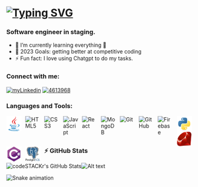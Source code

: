 # [![Typing SVG](https://readme-typing-svg.demolab.com?font=Fira+Code&pause=1000&color=F7621A&width=435&lines=Hi+there%2C+I'm+Haitham!%F0%9F%96%90)](https://git.io/typing-svg)

### Software engineer in staging.

- 🌱 I’m currently learning everything 🤣
- 🥅 2023 Goals: getting better at competitive coding
- ⚡ Fun fact: I love using Chatgpt to do my tasks.

### Connect with me:
<a href="https://www.linkedin.com/in/adhaitham/" target="blank"><img align="center" src="https://raw.githubusercontent.com/rahuldkjain/github-profile-readme-generator/master/src/images/icons/Social/linked-in-alt.svg" alt="myLinkedin" height="30" width="40" /></a>
<a href="https://stackoverflow.com/users/20870221/ahmed-haitham" target="blank"><img align="center" src="https://raw.githubusercontent.com/rahuldkjain/github-profile-readme-generator/master/src/images/icons/Social/stack-overflow.svg" alt="4613968" height="30" width="40" /></a>


### Languages and Tools:

<img align="left" alt="Java" width="40px" src="https://raw.githubusercontent.com/devicons/devicon/master/icons/java/java-original.svg" style="padding-right:10px;"/>
<img align="left" alt="HTML5" width="40px" src="https://cdn.jsdelivr.net/gh/devicons/devicon/icons/html5/html5-original.svg" style="padding-right:10px;" />
<img align="left" alt="CSS3" width="40px" src="https://cdn.jsdelivr.net/gh/devicons/devicon/icons/css3/css3-original.svg" style="padding-right:10px;" />
<img align="left" alt="JavaScript" width="40px" src="https://cdn.jsdelivr.net/gh/devicons/devicon/icons/javascript/javascript-original.svg" style="padding-right:10px;" />
<img align="left" alt="React" width="40px" src="https://cdn.jsdelivr.net/gh/devicons/devicon/icons/react/react-original.svg" style="padding-right:10px;" />
<img align="left" alt="MongoDB" width="40px" src="https://cdn.jsdelivr.net/gh/devicons/devicon/icons/mongodb/mongodb-original.svg" style="padding-right:10px;"/>
<img align="left" alt="Git" width="40px" src="https://cdn.jsdelivr.net/gh/devicons/devicon/icons/git/git-original.svg" style="padding-right:10px;" >
<img align="left" alt="GitHub" width="40px" src="https://user-images.githubusercontent.com/3369400/139447912-e0f43f33-6d9f-45f8-be46-2df5bbc91289.png" style="padding-right:10px;" />
<img align="left" alt="Firebase" width="40px" src="https://www.vectorlogo.zone/logos/firebase/firebase-icon.svg" style="padding-right:10px;" />
<img align="left" alt="Python" width="40px" src="https://raw.githubusercontent.com/devicons/devicon/master/icons/python/python-original.svg" style="padding-right:10px;"/>
<img align="left" alt="Ruby" width="40px" src="https://raw.githubusercontent.com/devicons/devicon/master/icons/ruby/ruby-original.svg" style="padding-right:10px;"/>
<img align="left" alt="csharp" width="40px" src="https://raw.githubusercontent.com/devicons/devicon/master/icons/csharp/csharp-original.svg" style="padding-right:10px;"/>
<img align="left" alt="postgresql" width="40px" src="https://raw.githubusercontent.com/devicons/devicon/master/icons/postgresql/postgresql-original-wordmark.svg" style="padding-right:10px;"/>

<br />
<br />

### :zap: GitHub Stats

  <img align="left" alt="codeSTACKr's GitHub Stats" src="https://github-readme-stats.vercel.app/api?username=xDido&show_icons=true&hide_border=false&title_color=ff652f&icon_color=FFE400&bg_color=09131B&text_color=ffffff&border_color=0c1a25" />
  
  ![Alt text](https://spotify-recently-played-readme.vercel.app/api?user=nw8hs0hrab70adxx9las2nlvc)
  
![Snake animation](https://github.com/xDido/Ahmed-Haitham/blob/output/github-contribution-grid-snake.svg)
